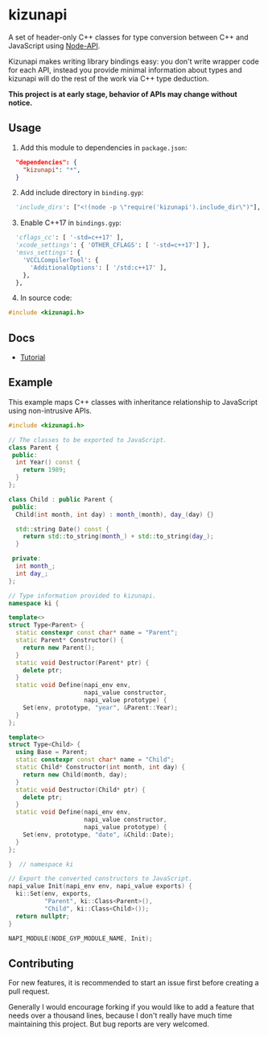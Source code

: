 # kizunapi

A set of header-only C++ classes for type conversion between C++ and JavaScript
using [Node-API](https://nodejs.org/api/n-api.html).

Kizunapi makes writing library bindings easy: you don't write wrapper code for
each API, instead you provide minimal information about types and kizunapi will
do the rest of the work via C++ type deduction.

__This project is at early stage, behavior of APIs may change without notice.__

## Usage

1. Add this module to dependencies in `package.json`:

```json
  "dependencies": {
    "kizunapi": "*",
  }
```

2. Add include directory in `binding.gyp`:

```python
  'include_dirs': ["<!(node -p \"require('kizunapi').include_dir\")"],
```

3. Enable C++17 in `bindings.gyp`:

```python
  'cflags_cc': [ '-std=c++17' ],
  'xcode_settings': { 'OTHER_CFLAGS': [ '-std=c++17'] },
  'msvs_settings': {
    'VCCLCompilerTool': {
      'AdditionalOptions': [ '/std:c++17' ],
    },
  },
```

4. In source code:

```c
#include <kizunapi.h>
```

## Docs

* [Tutorial](docs/tutorial.md)

## Example

This example maps C++ classes with inheritance relationship to JavaScript
using non-intrusive APIs.

```c++
#include <kizunapi.h>

// The classes to be exported to JavaScript.
class Parent {
 public:
  int Year() const {
    return 1989;
  }
};

class Child : public Parent {
 public:
  Child(int month, int day) : month_(month), day_(day) {}

  std::string Date() const {
    return std::to_string(month_) + std::to_string(day_);
  }

 private:
  int month_;
  int day_;
};

// Type information provided to kizunapi.
namespace ki {

template<>
struct Type<Parent> {
  static constexpr const char* name = "Parent";
  static Parent* Constructor() {
    return new Parent();
  }
  static void Destructor(Parent* ptr) {
    delete ptr;
  }
  static void Define(napi_env env,
                     napi_value constructor,
                     napi_value prototype) {
    Set(env, prototype, "year", &Parent::Year);
  }
};

template<>
struct Type<Child> {
  using Base = Parent;
  static constexpr const char* name = "Child";
  static Child* Constructor(int month, int day) {
    return new Child(month, day);
  }
  static void Destructor(Child* ptr) {
    delete ptr;
  }
  static void Define(napi_env env,
                     napi_value constructor,
                     napi_value prototype) {
    Set(env, prototype, "date", &Child::Date);
  }
};

}  // namespace ki

// Export the converted constructors to JavaScript.
napi_value Init(napi_env env, napi_value exports) {
  ki::Set(env, exports,
          "Parent", ki::Class<Parent>(),
          "Child", ki::Class<Child>());
  return nullptr;
}

NAPI_MODULE(NODE_GYP_MODULE_NAME, Init);
```

## Contributing

For new features, it is recommended to start an issue first before creating a
pull request.

Generally I would encourage forking if you would like to add a feature that
needs over a thousand lines, because I don't really have much time maintaining
this project. But bug reports are very welcomed.
